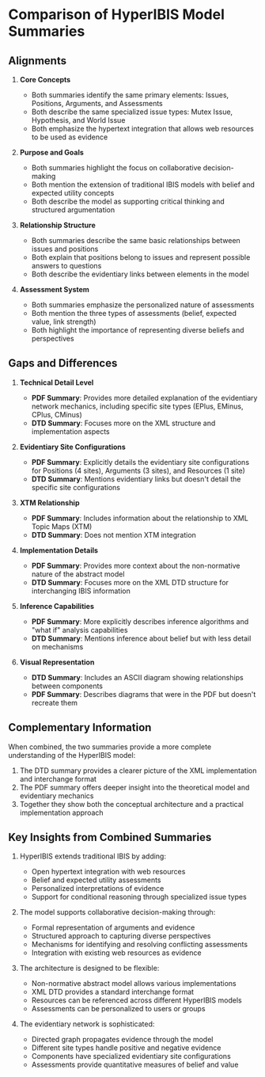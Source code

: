 # Comparison of HyperIBIS Model Summaries

## Alignments

1. **Core Concepts**
   - Both summaries identify the same primary elements: Issues, Positions, Arguments, and Assessments
   - Both describe the same specialized issue types: Mutex Issue, Hypothesis, and World Issue
   - Both emphasize the hypertext integration that allows web resources to be used as evidence

2. **Purpose and Goals**
   - Both summaries highlight the focus on collaborative decision-making
   - Both mention the extension of traditional IBIS models with belief and expected utility concepts
   - Both describe the model as supporting critical thinking and structured argumentation

3. **Relationship Structure**
   - Both summaries describe the same basic relationships between issues and positions
   - Both explain that positions belong to issues and represent possible answers to questions
   - Both describe the evidentiary links between elements in the model

4. **Assessment System**
   - Both summaries emphasize the personalized nature of assessments
   - Both mention the three types of assessments (belief, expected value, link strength)
   - Both highlight the importance of representing diverse beliefs and perspectives

## Gaps and Differences

1. **Technical Detail Level**
   - **PDF Summary**: Provides more detailed explanation of the evidentiary network mechanics, including specific site types (EPlus, EMinus, CPlus, CMinus)
   - **DTD Summary**: Focuses more on the XML structure and implementation aspects

2. **Evidentiary Site Configurations**
   - **PDF Summary**: Explicitly details the evidentiary site configurations for Positions (4 sites), Arguments (3 sites), and Resources (1 site)
   - **DTD Summary**: Mentions evidentiary links but doesn't detail the specific site configurations

3. **XTM Relationship**
   - **PDF Summary**: Includes information about the relationship to XML Topic Maps (XTM)
   - **DTD Summary**: Does not mention XTM integration

4. **Implementation Details**
   - **PDF Summary**: Provides more context about the non-normative nature of the abstract model
   - **DTD Summary**: Focuses more on the XML DTD structure for interchanging IBIS information

5. **Inference Capabilities**
   - **PDF Summary**: More explicitly describes inference algorithms and "what if" analysis capabilities
   - **DTD Summary**: Mentions inference about belief but with less detail on mechanisms

6. **Visual Representation**
   - **DTD Summary**: Includes an ASCII diagram showing relationships between components
   - **PDF Summary**: Describes diagrams that were in the PDF but doesn't recreate them

## Complementary Information

When combined, the two summaries provide a more complete understanding of the HyperIBIS model:

1. The DTD summary provides a clearer picture of the XML implementation and interchange format
2. The PDF summary offers deeper insight into the theoretical model and evidentiary mechanics
3. Together they show both the conceptual architecture and a practical implementation approach

## Key Insights from Combined Summaries

1. HyperIBIS extends traditional IBIS by adding:
   - Open hypertext integration with web resources
   - Belief and expected utility assessments
   - Personalized interpretations of evidence
   - Support for conditional reasoning through specialized issue types

2. The model supports collaborative decision-making through:
   - Formal representation of arguments and evidence
   - Structured approach to capturing diverse perspectives
   - Mechanisms for identifying and resolving conflicting assessments
   - Integration with existing web resources as evidence

3. The architecture is designed to be flexible:
   - Non-normative abstract model allows various implementations
   - XML DTD provides a standard interchange format
   - Resources can be referenced across different HyperIBIS models
   - Assessments can be personalized to users or groups

4. The evidentiary network is sophisticated:
   - Directed graph propagates evidence through the model
   - Different site types handle positive and negative evidence
   - Components have specialized evidentiary site configurations
   - Assessments provide quantitative measures of belief and value
